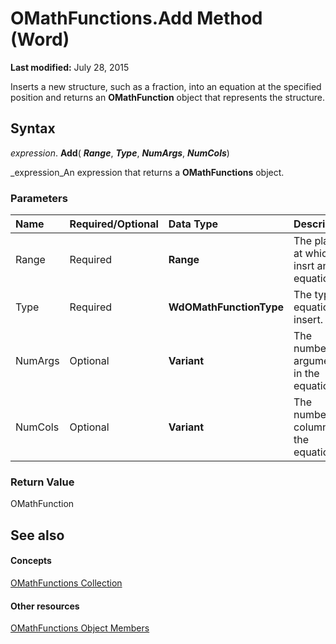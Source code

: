 
# OMathFunctions.Add Method (Word)

 **Last modified:** July 28, 2015

Inserts a new structure, such as a fraction, into an equation at the specified position and returns an  **OMathFunction** object that represents the structure.

## Syntax

 _expression_. **Add**( **_Range_**,  **_Type_**,  **_NumArgs_**,  **_NumCols_**)

 _expression_An expression that returns a  **OMathFunctions** object.


### Parameters



|**Name**|**Required/Optional**|**Data Type**|**Description**|
|:-----|:-----|:-----|:-----|
|Range|Required| **Range**| The place at which to insrt an equation.|
|Type|Required| **WdOMathFunctionType**|The type of equation to insert.|
|NumArgs|Optional| **Variant**| The number of arguments in the equation.|
|NumCols|Optional| **Variant**|The number of columns in the equation.|

### Return Value

OMathFunction


## See also


#### Concepts


 [OMathFunctions Collection](163c6af9-5cb9-93bb-f1c2-b9ebeca28f6a.md)
#### Other resources


 [OMathFunctions Object Members](25c4dce5-e8d6-43ef-84e4-ca6338d2c5de.md)
